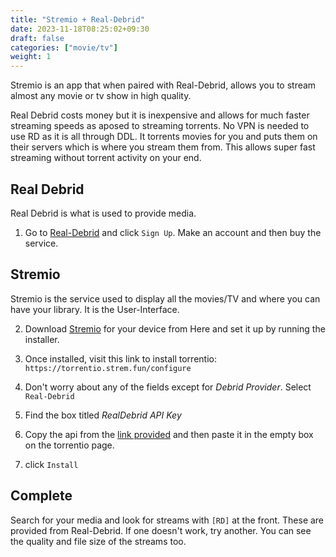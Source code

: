 ```yaml
---
title: "Stremio + Real-Debrid"
date: 2023-11-18T08:25:02+09:30
draft: false
categories: ["movie/tv"]
weight: 1
---
```


Stremio is an app that when paired with Real-Debrid, allows you to stream almost any movie or tv show in high quality.

Real Debrid costs money but it is inexpensive and allows for much faster streaming speeds as aposed to streaming torrents. No VPN is needed to use RD as it is all through DDL. It torrents movies for you and puts them on their servers which is where you stream them from. This allows super fast streaming without torrent activity on your end.


## Real Debrid

 Real Debrid is what is used to provide media.

1. Go to [Real-Debrid](http://real-debrid.com/?id=7783244) and click ```Sign Up```. Make an account and then buy the service. 

## Stremio

Stremio is the service used to display all the movies/TV and where you can have your library. It is the User-Interface.

2. Download [Stremio](https://www.stremio.com/) for your device from Here and set it up by running the installer.

3. Once installed, visit this link to install torrentio: 
```https://torrentio.strem.fun/configure```

4. Don't worry about any of the fields except for _Debrid Provider_. Select ```Real-Debrid```
5. Find the box titled _RealDebrid API Key_
6. Copy the api from the [link provided](https://real-debrid.com/apitoken) and then paste it in the empty box on the torrentio page.
7. click ```Install```

## Complete

Search for your media and look for streams with ```[RD]``` at the front. These are provided from Real-Debrid. If one doesn't work, try another. You can see the quality and file size of the streams too.


